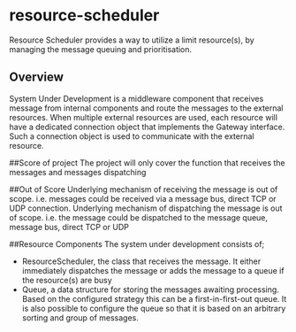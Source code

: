 # resource-scheduler
Resource Scheduler provides a way to utilize a limit resource(s), by managing the message queuing and prioritisation.

## Overview
System Under Development is a middleware component that receives message from internal components and route the messages to the external resources.
When multiple external resources are used, each resource will have a dedicated connection object that implements the Gateway interface.
Such a connection object is used to communicate with the external resource.

##Score of project
The project will only cover the function that receives the messages and messages dispatching

##Out of Score
Underlying mechanism of receiving the message is out of scope. i.e. messages could be received via a message bus, direct TCP or UDP connection.
Underlying mechanism of dispatching the message is out of scope. i.e. the message could be dispatched to the message queue, message bus, direct TCP or UDP

##Resource Components
The system under development consists of;
 - ResourceScheduler, the class that receives the message. It either immediately dispatches the message or adds the message to a queue if the resource(s) are busy
 - Queue, a data structure for storing the messages awaiting processing. Based on the configured strategy this can be a first-in-first-out queue. It is also possible to configure the queue so that it is based on an arbitrary sorting and group of messages.

